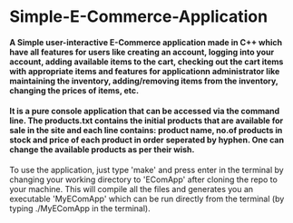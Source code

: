 # Simple-E-Commerce-Application

#### A Simple user-interactive E-Commerce application made in C++ which have all features for users like creating an account, logging into your account, adding available items to the cart, checking out the cart items with appropriate items and features for applicationn administrator like maintaining the inventory, adding/removing items from the inventory, changing the prices of items, etc.

#### It is a pure console application that can be accessed via the command line. The products.txt contains the initial products that are available for sale in the site and each line contains: product name, no.of products in stock and price of each product in order seperated by hyphen. One can change the available products as per their wish.


To use the application, just type 'make' and press enter in the terminal by changing your working directory to 'EComApp' after cloning the repo to your machine. This will compile all the files and generates you an executable 'MyEComApp' which  can be run directly from the terminal (by typing ./MyEComApp in the terminal).
